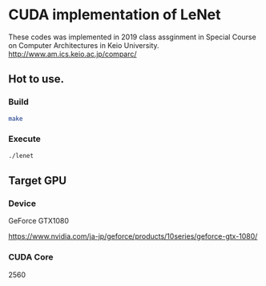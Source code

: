 # CUDA implementation of LeNet

These codes was implemented in 2019 class assginment in Special Course on Computer Architectures in Keio University.
http://www.am.ics.keio.ac.jp/comparc/

## Hot to use.
### Build
```bash
make
```

### Execute
```bash
./lenet
```

## Target GPU
### Device
GeForce GTX1080

https://www.nvidia.com/ja-jp/geforce/products/10series/geforce-gtx-1080/
### CUDA Core
2560
